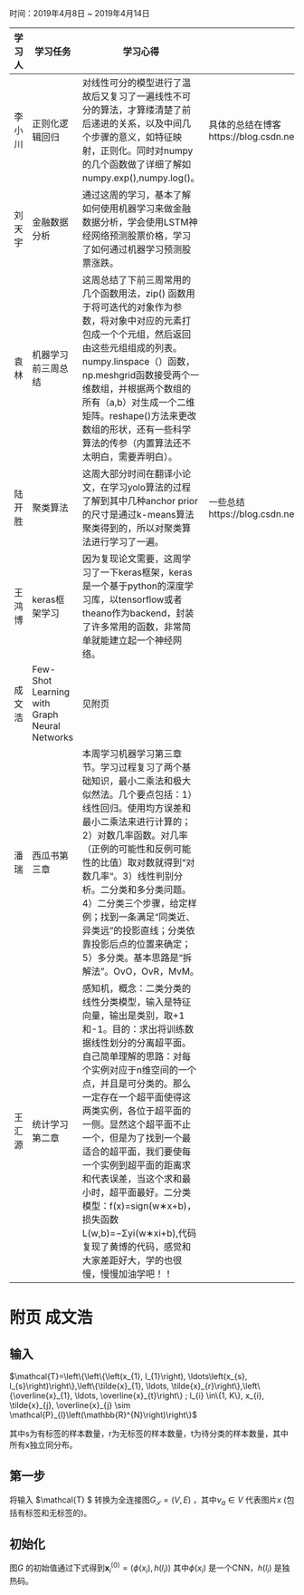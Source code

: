 ﻿时间：2019年4月8日 ~ 2019年4月14日

学习人|学习任务|学习心得|参考资料
------ | ------ | ------ | -----
李小川  | 正则化逻辑回归|对线性可分的模型进行了温故后又复习了一遍线性不可分的算法，才算缕清楚了前后递进的关系，以及中间几个步骤的意义，如特征映射，正则化。同时对numpy的几个函数做了详细了解如numpy.exp(),numpy.log()。| 具体的总结在博客https://blog.csdn.net/lixc316/article/details/89070140 
刘天宇  | 金融数据分析　| 通过这周的学习，基本了解如何使用机器学习来做金融数据分析，学会使用LSTM神经网络预测股票价格，学习了如何通过机器学习预测股票涨跌。
袁林     | 机器学习前三周总结| 这周总结了下前三周常用的几个函数用法，zip() 函数用于将可迭代的对象作为参数，将对象中对应的元素打包成一个个元组，然后返回由这些元组组成的列表。numpy.linspace（）函数，np.meshgrid函数接受两个一维数组，并根据两个数组的所有（a,b）对生成一个二维矩阵。reshape()方法来更改数组的形状，还有一些科学算法的传参（内置算法还不太明白，需要弄明白）。
陆开胜 | 聚类算法 | 这周大部分时间在翻译小论文，在学习yolo算法的过程了解到其中几种anchor prior的尺寸是通过k-means算法聚类得到的，所以对聚类算法进行学习了一遍。| 一些总结https://blog.csdn.net/shaile7593/article/details/89300177
王鸿博 | keras框架学习 | 因为复现论文需要，这周学习了一下keras框架，keras是一个基于python的深度学习库，以tensorflow或者theano作为backend，封装了许多常用的函数，非常简单就能建立起一个神经网络。
成文浩 |Few-Shot Learning with Graph Neural Networks| 见附页 |
潘瑞 | 西瓜书第三章 |  本周学习机器学习第三章节。学习过程复习了两个基础知识，最小二乘法和极大似然法。几个要点包括：1）线性回归。使用均方误差和最小二乘法来进行计算的；2）对数几率函数。对几率（正例的可能性和反例可能性的比值）取对数就得到“对数几率“。3）线性判别分析。二分类和多分类问题。4）二分类三个步骤，给定样例；找到一条满足“同类近、异类远”的投影直线；分类依靠投影后点的位置来确定；5）多分类。基本思路是“拆解法”。OvO，OvR，MvM。
|王汇源|统计学习第二章|感知机，概念：二类分类的线性分类模型，输入是特征向量，输出是类别，取+1和-1。目的：求出将训练数据线性划分的分离超平面。自己简单理解的思路：对每个实例对应于n维空间的一个点，并且是可分类的。那么一定存在一个超平面使得这两类实例，各位于超平面的一侧。显然这个超平面不止一个，但是为了找到一个最适合的超平面，我们要使每一个实例到超平面的距离求和代表误差，当这个求和最小时，超平面最好。二分类模型：f(x)=sign(w∗x+b)，损失函数L(w,b)=−Σyi(w∗xi+b),代码复现了黄博的代码，感觉和大家差距好大，学的也很慢，慢慢加油学吧！！

# 附页 成文浩
## 输入

$\mathcal{T}=\left\{\left\{\left(x_{1}, l_{1}\right), \ldots\left(x_{s}, l_{s}\right)\right\},\left\{\tilde{x}_{1}, \ldots, \tilde{x}_{r}\right\},\left\{\overline{x}_{1}, \ldots, \overline{x}_{t}\right\} ; l_{i} \in\{1, K\}, x_{i}, \tilde{x}_{j}, \overline{x}_{j} \sim \mathcal{P}_{l}\left(\mathbb{R}^{N}\right)\right\}$

其中s为有标签的样本数量，r为无标签的样本数量，t为待分类的样本数量，其中所有x独立同分布。

## 第一步

将输入 $\mathcal{T} $ 转换为全连接图$G_{\mathcal{T}}=(V, E)$ ，其中$v_{a} \in V$  代表图片$x$ (包括有标签和无标签的)。

## 初始化

图$G$ 的初始值通过下式得到$\mathbf{x}_{i}^{(0)}=\left(\phi\left(x_{i}\right), h\left(l_{i}\right)\right)$
其中$\phi\left(x_{i}\right)$ 是一个CNN，$h(l_{i})$ 是独热码。
